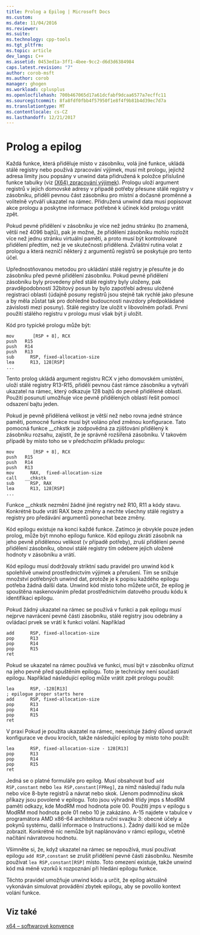 ```yaml
---
title: Prolog a Epilog | Microsoft Docs
ms.custom: 
ms.date: 11/04/2016
ms.reviewer: 
ms.suite: 
ms.technology: cpp-tools
ms.tgt_pltfrm: 
ms.topic: article
dev_langs: C++
ms.assetid: 0453ed1a-3ff1-4bee-9cc2-d6d3d6384984
caps.latest.revision: "7"
author: corob-msft
ms.author: corob
manager: ghogen
ms.workload: cplusplus
ms.openlocfilehash: 700b467065d17a61dcfabf9dcaa6577a7ecffc11
ms.sourcegitcommit: 8fa8fdf0fbb4f57950f1e8f4f9b81b4d39ec7d7a
ms.translationtype: MT
ms.contentlocale: cs-CZ
ms.lasthandoff: 12/21/2017
---
```

# <a name="prolog-and-epilog"></a>Prolog a epilog
Každá funkce, která přiděluje místo v zásobníku, volá jiné funkce, ukládá stálé registry nebo používá zpracování výjimek, musí mít prologu, jejichž adresa limity jsou popsány v unwind data přidružená k položce příslušné funkce tabulky (viz [(X64) zpracování výjimek](../build/exception-handling-x64.md)). Prologu uloží argument registrů v jejich domovské adresy v případě potřeby přesune stálé registry v zásobníku, přidělí pevnou část zásobníku pro místní a dočasné proměnné a volitelně vytváří ukazatel na rámec. Přidružená unwind data musí popisovat akce prologu a poskytne informace potřebné k účinek kód prologu vrátit zpět.  
  
 Pokud pevné přidělení v zásobníku je více než jednu stránku (to znamená, větší než 4096 bajtů), pak je možné, že přidělení zásobníku mohlo rozložit více než jednu stránku virtuální paměti, a proto musí být kontrolované přidělení předtím, než je ve skutečnosti přidělená. Zvláštní rutina volat z prologu a která nezničí některý z argumentů registrů se poskytuje pro tento účel.  
  
 Upřednostňovanou metodou pro ukládání stálé registry je přesuňte je do zásobníku před pevné přidělení zásobníku. Pokud pevné přidělení zásobníku byly provedeny před stálé registry byly uloženy, pak pravděpodobností 32bitový posun by bylo zapotřebí adresu uložené registraci oblasti (údajně posuny registrů jsou stejně tak rychlé jako přesune a by měla zůstat tak pro dohledné budoucnosti navzdory předpokládané závislosti mezi posuny). Stálé registry lze uložit v libovolném pořadí. První použití stálého registru v prologu musí však být ji uložit.  
  
 Kód pro typické prologu může být:  
  
```  
mov       [RSP + 8], RCX  
push   R15  
push   R14  
push   R13  
sub      RSP, fixed-allocation-size  
lea      R13, 128[RSP]  
...  
```  
  
 Tento prolog ukládá argument registru RCX v jeho domovském umístění, uloží stálé registry R13-R15, přidělí pevnou část rámce zásobníku a vytváří ukazatel na rámec, který odkazuje 128 bajtů do pevně přidělené oblasti. Použití posunutí umožňuje více pevně přidělených oblastí řešit pomocí odsazení bajtu jeden.  
  
 Pokud je pevně přidělená velikost je větší než nebo rovna jedné stránce paměti, pomocné funkce musí být voláno před změnou konfigurace. Tato pomocná funkce __chkstk je zodpovědná za zjišťování přidělený k zásobníku rozsahu, zajistit, že je správně rozšířená zásobníku. V takovém případě by místo toho se v předchozím příkladu prologu:  
  
```  
mov       [RSP + 8], RCX  
push   R15  
push   R14  
push   R13  
mov      RAX,  fixed-allocation-size  
call   __chkstk  
sub      RSP, RAX  
lea      R13, 128[RSP]  
...  
```  
  
 Funkce __chkstk nezmění žádné jiné registry než R10, R11 a kódy stavu. Konkrétně bude vrátí RAX beze změny a nechte všechny stálé registry a registry pro předávání argumentů ponechat beze změny.  
  
 Kód epilogu existuje na konci každé funkce. Zatímco je obvykle pouze jeden prolog, může být mnoho epilogu funkce. Kód epilogu zkrátí zásobník na jeho pevně přidělenou velikost (v případě potřeby), zruší přidělení pevné přidělení zásobníku, obnoví stálé registry tím odebere jejich uložené hodnoty v zásobníku a vrátí.  
  
 Kód epilogu musí dodržovaly striktní sadu pravidel pro unwind kód k spolehlivě unwind prostřednictvím výjimek a přerušení. Tím se snižuje množství potřebných unwind dat, protože je k popisu každého epilogu potřeba žádná další data. Unwind kód místo toho můžete určit, že epilog je spouštěna naskenováním předat prostřednictvím datového proudu kódu k identifikaci epilogu.  
  
 Pokud žádný ukazatel na rámec se používá v funkci a pak epilogu musí nejprve navrácení pevné části zásobníku, stálé registry jsou odebrány a ovládací prvek se vrátí k funkci volání. Například  
  
```  
add      RSP, fixed-allocation-size  
pop      R13  
pop      R14  
pop      R15  
ret  
```  
  
 Pokud se ukazatel na rámec používá ve funkci, musí být v zásobníku oříznut na jeho pevně před spuštěním epilogu. Toto je technicky není součástí epilogu. Například následující epilog může vrátit zpět prologu použil:  
  
```  
lea      RSP, -128[R13]  
; epilogue proper starts here  
add      RSP, fixed-allocation-size  
pop      R13  
pop      R14  
pop      R15  
ret  
```  
  
 V praxi Pokud je použita ukazatel na rámec, neexistuje žádný důvod upravit konfigurace ve dvou krocích, takže následující epilog by místo toho použít:  
  
```  
lea      RSP, fixed-allocation-size - 128[R13]  
pop      R13  
pop      R14  
pop      R15  
ret  
```  
  
 Jedná se o platné formuláře pro epilog. Musí obsahovat buď `add RSP,constant` nebo `lea RSP,constant[FPReg]`, za nímž následují řadu nula nebo více 8-byte registrů a návrat nebo skok. (Jenom podmnožinu skok příkazy jsou povolené v epilogu. Toto jsou výhradně třídy jmps s ModRM paměti odkazy, kde ModRM mod hodnota pole 00. Použití jmps v epilogu s ModRM mod hodnota pole 01 nebo 10 je zakázáno. A-15 najdete v tabulce v programátora AMD x86-64 architektura ruční svazku 3: obecné účely a pokynů systému, další informace o Instructions.). Žádný další kód se může zobrazit. Konkrétně nic nemůže být naplánováno v rámci epilogu, včetně načítání návratovou hodnotu.  
  
 Všimněte si, že, když ukazatel na rámec se nepoužívá, musí používat epilogu `add RSP,constant` se zrušit přidělení pevné části zásobníku. Nesmíte používat `lea RSP,constant[RSP]` místo. Toto omezení existuje, takže unwind kód má méně vzorků k rozpoznání při hledání epilogu funkce.  
  
 Těchto pravidel umožňuje unwind kódu a určit, že epilog aktuálně vykonáván simulovat provádění zbytek epilogu, aby se povolilo kontext volání funkce.  
  
## <a name="see-also"></a>Viz také  
 [x64 – softwarové konvence](../build/x64-software-conventions.md)